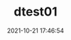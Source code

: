---
title: dtest01
date: 2021-10-21 17:46:54
permalink: /database/se/second/
categories:
- Database
- Databasese
tags:
-
---